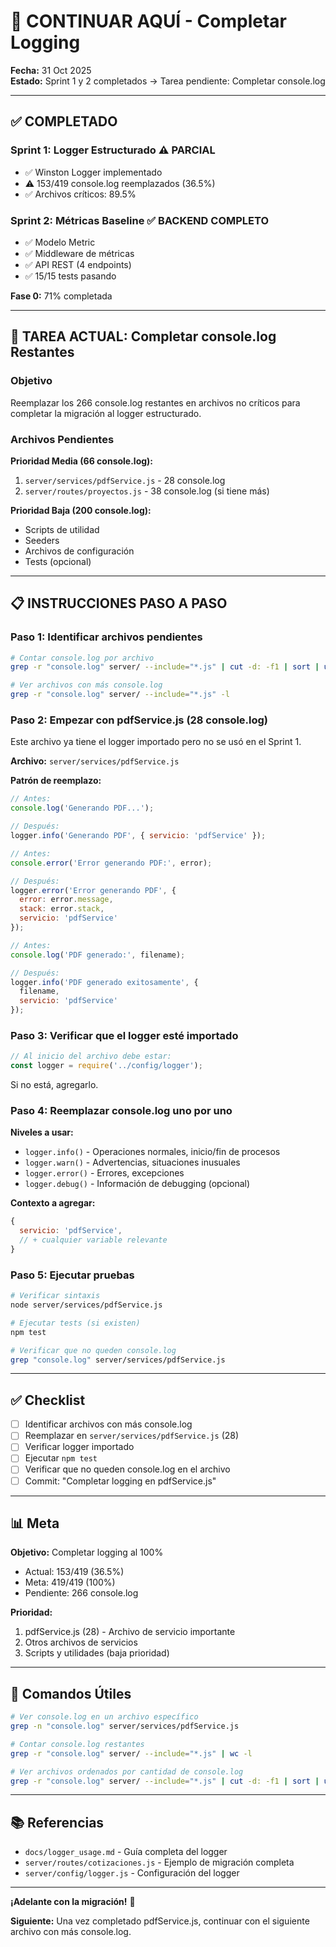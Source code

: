 # 🚀 CONTINUAR AQUÍ - Completar Logging

**Fecha:** 31 Oct 2025  
**Estado:** Sprint 1 y 2 completados → Tarea pendiente: Completar console.log

---

## ✅ COMPLETADO

### Sprint 1: Logger Estructurado ⚠️ PARCIAL
- ✅ Winston Logger implementado
- ⚠️ 153/419 console.log reemplazados (36.5%)
- ✅ Archivos críticos: 89.5%

### Sprint 2: Métricas Baseline ✅ BACKEND COMPLETO
- ✅ Modelo Metric
- ✅ Middleware de métricas
- ✅ API REST (4 endpoints)
- ✅ 15/15 tests pasando

**Fase 0:** 71% completada

---

## 🎯 TAREA ACTUAL: Completar console.log Restantes

### Objetivo
Reemplazar los 266 console.log restantes en archivos no críticos para completar la migración al logger estructurado.

### Archivos Pendientes

**Prioridad Media (66 console.log):**
1. `server/services/pdfService.js` - 28 console.log
2. `server/routes/proyectos.js` - 38 console.log (si tiene más)

**Prioridad Baja (200 console.log):**
- Scripts de utilidad
- Seeders
- Archivos de configuración
- Tests (opcional)

---

## 📋 INSTRUCCIONES PASO A PASO

### Paso 1: Identificar archivos pendientes

```bash
# Contar console.log por archivo
grep -r "console.log" server/ --include="*.js" | cut -d: -f1 | sort | uniq -c | sort -rn

# Ver archivos con más console.log
grep -r "console.log" server/ --include="*.js" -l
```

### Paso 2: Empezar con pdfService.js (28 console.log)

Este archivo ya tiene el logger importado pero no se usó en el Sprint 1.

**Archivo:** `server/services/pdfService.js`

**Patrón de reemplazo:**

```javascript
// Antes:
console.log('Generando PDF...');

// Después:
logger.info('Generando PDF', { servicio: 'pdfService' });

// Antes:
console.error('Error generando PDF:', error);

// Después:
logger.error('Error generando PDF', { 
  error: error.message, 
  stack: error.stack,
  servicio: 'pdfService'
});

// Antes:
console.log('PDF generado:', filename);

// Después:
logger.info('PDF generado exitosamente', { 
  filename,
  servicio: 'pdfService'
});
```

### Paso 3: Verificar que el logger esté importado

```javascript
// Al inicio del archivo debe estar:
const logger = require('../config/logger');
```

Si no está, agregarlo.

### Paso 4: Reemplazar console.log uno por uno

**Niveles a usar:**
- `logger.info()` - Operaciones normales, inicio/fin de procesos
- `logger.warn()` - Advertencias, situaciones inusuales
- `logger.error()` - Errores, excepciones
- `logger.debug()` - Información de debugging (opcional)

**Contexto a agregar:**
```javascript
{
  servicio: 'pdfService',
  // + cualquier variable relevante
}
```

### Paso 5: Ejecutar pruebas

```bash
# Verificar sintaxis
node server/services/pdfService.js

# Ejecutar tests (si existen)
npm test

# Verificar que no queden console.log
grep "console.log" server/services/pdfService.js
```

---

## ✅ Checklist

- [ ] Identificar archivos con más console.log
- [ ] Reemplazar en `server/services/pdfService.js` (28)
- [ ] Verificar logger importado
- [ ] Ejecutar `npm test`
- [ ] Verificar que no queden console.log en el archivo
- [ ] Commit: "Completar logging en pdfService.js"

---

## 📊 Meta

**Objetivo:** Completar logging al 100%
- Actual: 153/419 (36.5%)
- Meta: 419/419 (100%)
- Pendiente: 266 console.log

**Prioridad:**
1. pdfService.js (28) - Archivo de servicio importante
2. Otros archivos de servicios
3. Scripts y utilidades (baja prioridad)

---

## 🔧 Comandos Útiles

```bash
# Ver console.log en un archivo específico
grep -n "console.log" server/services/pdfService.js

# Contar console.log restantes
grep -r "console.log" server/ --include="*.js" | wc -l

# Ver archivos ordenados por cantidad de console.log
grep -r "console.log" server/ --include="*.js" | cut -d: -f1 | sort | uniq -c | sort -rn | head -10
```

---

## 📚 Referencias

- `docs/logger_usage.md` - Guía completa del logger
- `server/routes/cotizaciones.js` - Ejemplo de migración completa
- `server/config/logger.js` - Configuración del logger

---

**¡Adelante con la migración!** 🚀

**Siguiente:** Una vez completado pdfService.js, continuar con el siguiente archivo con más console.log.
